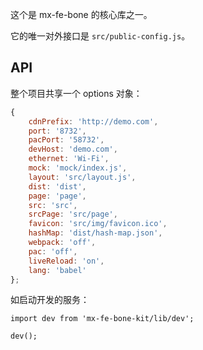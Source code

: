 这个是 mx-fe-bone 的核心库之一。

它的唯一对外接口是 `src/public-config.js`。

## API

整个项目共享一个 options 对象：

```js
{
    cdnPrefix: 'http://demo.com',
    port: '8732',
    pacPort: '58732',
    devHost: 'demo.com',
    ethernet: 'Wi-Fi',
    mock: 'mock/index.js',
    layout: 'src/layout.js',
    dist: 'dist',
    page: 'page',
    src: 'src',
    srcPage: 'src/page',
    favicon: 'src/img/favicon.ico',
    hashMap: 'dist/hash-map.json',
    webpack: 'off',
    pac: 'off',
    liveReload: 'on',
    lang: 'babel'
};
```

如启动开发的服务：

```
import dev from 'mx-fe-bone-kit/lib/dev';

dev();
```